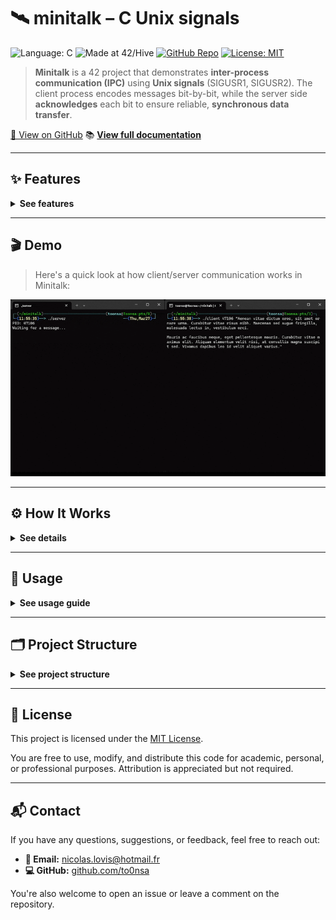 # 🛰️ minitalk – C Unix signals

![Language: C](https://img.shields.io/badge/language-C-blue.svg)
![Made at 42/Hive](https://img.shields.io/badge/made%20at-42%20Hive-blueviolet)
[![GitHub Repo](https://img.shields.io/badge/GitHub-minitalk-black?logo=github)](https://github.com/nicolas-lovis/minitalk)
[![License: MIT](https://img.shields.io/badge/license-MIT-green.svg)](LICENSE)

> **Minitalk** is a 42 project that demonstrates **inter-process communication (IPC)** using **Unix signals** (SIGUSR1, SIGUSR2). The client process encodes messages bit-by-bit, while the server side **acknowledges** each bit to ensure reliable, **synchronous data transfer**.

[🔗 View on GitHub](https://github.com/to0nsa/minitalk)
📚 **[View full documentation](https://to0nsa.github.io/minitalk/)**

---

## ✨ Features

<details>
<summary><strong> See features  </strong></summary>

- **Signal-Based Communication**  
  Transmits data between processes using Unix signals (`SIGUSR1`, `SIGUSR2`).

- **Bit-Level Message Encoding**  
  Converts each character of the message into binary and sends it bit-by-bit.

- **Synchronous Acknowledgment System**  
  Ensures reliable delivery by waiting for the server to acknowledge each bit before sending the next.

- **Robust Signal Handling**  
  Handles asynchronous signal reception with reentrant-safe functions and proper flow control.

- **Custom Protocol Over Signals**  
  Implements a lightweight protocol to distinguish between data bits and end-of-message signals.

- **Minimal Latency Transmission**  
  Optimized signal dispatching and response time to achieve near real-time communication.

- **PID-Based Targeting**  
  The client can dynamically target any server process by providing its PID as an argument.
</details>

---

## 🎬 Demo
> Here's a quick look at how client/server communication works in Minitalk:

![Minitalk Demo](assets/minitalk.gif)

---

## ⚙️ How It Works

<details>
<summary><strong> See details  </strong></summary>

**1.** The **server** starts and prints its PID.
**2.** The **client** takes the server PID and a message as input.
**3.** Each character is broken down into bits and sent one bit at a time:
   - `SIGUSR1` represents binary `0`
   - `SIGUSR2` represents binary `1`

**4.** The server rebuilds characters from incoming signals.
**5.** The server sends an acknowledgment after each bit, allowing safe and synchronous transmission.

📡 **Signal Flow** – Sequence Diagram

```mermaid
sequenceDiagram
    participant Client
    participant Server

    Client->>Server: SIGUSR1 (bit = 0)
    Server-->>Client: ACK (SIGUSR1)

    Client->>Server: SIGUSR2 (bit = 1)
    Server-->>Client: ACK (SIGUSR1)

    loop For each bit
        Client->>Server: SIGUSR1 or SIGUSR2
        Server-->>Client: ACK
    end

    Client->>Server: End of message
    Server-->>Client: Final ACK
```

</details>

---
## 🚀 Usage
<details>
<summary><strong> See usage guide  </strong></summary>

**1. To compile both executables:** 🛠️
```bash
make
```
**Note:** This project uses **[libft](https://github.com/to0nsa/libft)** as a git submodule.
If you're cloning the repository for the first time, don't forget to initialize and update submodules:
```bash
git clone --recurse-submodules https://github.com/to0nsa/minitalk.git
```
or if you already cloned it:
```bash
git submodule update --init --recursive
```

**2. Run the server**
Start the server in one terminal. It will print its Process ID (PID):
```bash
./server
PID: <PID>
Waiting for a message...
```

**3. Run the client**
Use the PID from the server output to send a message:
```bash
./client <PID> "Your message here"
```

🔄 **Expected behavior**
- The server will print each received character in real time.
- The client will wait for an acknowledgment from the server after each bit to ensure safe delivery.

</details>

---
## 🗂️ Project Structure
<details>
<summary><strong> See project structure  </strong></summary>

```txt
libft/
├── include/         # Header file with function prototypes, librairies...
├── srcs/            # client.c / server.c /utils.c
├── libft/           # Custom C library
├── objs/            # Object files (auto-generated)
└── Makefile         # Clean, silent build system with useful targets
```
</details>

---
## 📝 License

This project is licensed under the [MIT License](LICENSE).

You are free to use, modify, and distribute this code for academic, personal, or professional purposes. Attribution is appreciated but not required.

---

## 📬 Contact

If you have any questions, suggestions, or feedback, feel free to reach out:

- **📧 Email:** nicolas.lovis@hotmail.fr
- **💻 GitHub:** [github.com/to0nsa](https://github.com/to0nsa)

You're also welcome to open an issue or leave a comment on the repository.